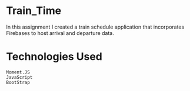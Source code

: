 # Train_Time

In this assignment I created a train schedule application that incorporates Firebases to host arrival and departure data. 



# Technologies Used
    Moment.JS
    JavaScript
    BootStrap
    

